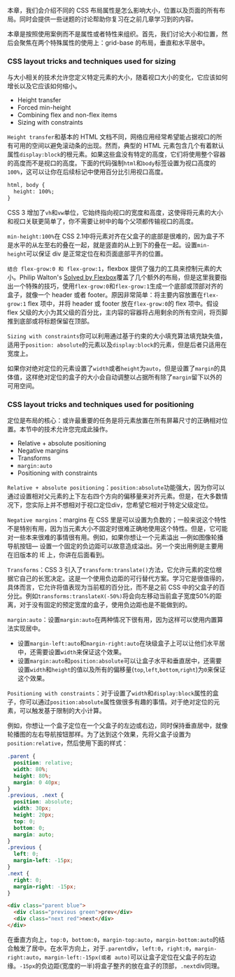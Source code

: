 本章，我们会介绍不同的 CSS 布局属性是怎么影响大小，位置以及页面的所有布局。同时会提供一些谜题的讨论帮助你复习在之前几章学习到的内容。

本章是按照使用案例而不是属性或者特性来组织。首先，我们讨论大小和位置，然后会聚焦在两个特殊属性的使用上：grid-base 的布局，垂直和水平居中。

### CSS layout tricks and techniques used for sizing

与大小相关的技术允许您定义特定元素的大小，随着视口大小的变化，它应该如何增长以及它应该如何缩小。

- Height transfer
- Forced min-height
- Combining flex and non-flex items
- Sizing with constraints

`Height transfer`和基本的 HTML 文档不同，网络应用经常希望能占据视口的所有可用的空间以避免滚动条的出现。然而，典型的 HTML 元素包含几个有着默认属性`display:block`的根元素。如果这些盒没有特定的高度，它们将使用整个容器的高度而不是视口的高度。下面的代码强制`html`和`body`标签设置为视口高度的`100%`，这可以让你在后续标记中使用百分比引用视口高度。

```html
html, body {
  height: 100%;
}
```

CSS 3 增加了`vh`和`vw`单位，它始终指向视口的宽度和高度，这使得将元素的大小和视口关联更简单了，你不需要让树中的每个父项都传输视口的高度。

`min-height:100%`在 CSS 2.1中将元素对齐在父盒子的底部是很难的，因为盒子不是水平的从左至右的叠在一起，就是竖直的从上到下的叠在一起。设置`min-height`可以保证 div 是正常定位在和页面底部平齐的位置。

`结合 flex-grow:0 和 flex-grow:1`，flexbox 提供了强力的工具来控制元素的大小。Philip Walton's [Solved by Flexbox](http://philipwalton.github.io/solved-by-flexbox/)覆盖了几个额外的布局，但是这里我要指出一个特殊的技巧，使用`flex-grow:0`和`flex-grow:1`生成一个底部或顶部对齐的盒子，就像一个 header 或者 footer。原因非常简单：将主要内容放置在`flex-grow:1` flex 项中，并将 header 或 footer 放在`flex-grow:0`的 flex 项中。假设 flex 父级的大小为其父级的百分比，主内容的容器将占用剩余的所有空间，将页脚推到底部或将标题保留在顶部。

`Sizing with constraints`你可以利用通过基于约束的大小填充算法填充缺失值，适用于`position: absolute`的元素以及`display:block`的元素，但是后者只适用在宽度上。

如果你对绝对定位的元素设置了`width`或者`height`为`auto`，但是设置了`margin`的具体值，这样绝对定位的盒子的大小会自动调整以占据所有除了`margin`留下以外的可用空间。

### CSS layout tricks and techniques used for positioning

定位是布局的核心：或许最重要的任务是将元素放置在所有屏幕尺寸的正确相对位置。本节中的技术允许您完成此操作。

- Relative + absolute positioning
- Negative margins
- Transforms
- `margin:auto`
- Positioning with constraints

`Relative + absolute positioning`：`position:absolute`功能强大，因为你可以通过设置相对父元素的上下左右四个方向的偏移量来对齐元素。但是，在大多数情况下，您实际上并不想相对于视口定位div，您希望它相对于特定父级定位。

`Negative margins`：margins 在 CSS 里是可以设置为负数的；一般来说这个特性不是特别有用，因为当元素大小不固定时很难正确地使用这个特性。但是，它可能对一些本来很难的事情很有用。例如，如果你想让一个元素溢出 —例如图像轮播导航按钮— 设置一个固定的负边距可以故意造成溢出。另一个突出用例是主要用在旧版本的 IE 上，你讲在后面看到。

`Transforms`：CSS 3 引入了`transform:translate()`方法，它允许元素的定位根据它自己的长宽决定。这是一个使用负边距的可行替代方案。学习它是很值得的，具体而言，它允许将值表现为当前框的百分比，而不是之前 CSS 中的父盒子的百分比。例如`transforms:translateX(-50%)`将会向左移动当前盒子宽度50%的距离，对于没有固定的预定宽度的盒子，使用负边距也是不能做到的。

`margin:auto`：设置`margin:auto`在两种情况下很有用，因为这样可以使用内置算法实现居中。

- 设置`margin-left:auto`和`margin-right:auto`在块级盒子上可以让他们水平居中，还需要设置`width`来保证这个效果。
- 设置`margin:auto`和`position:absolute`可以让盒子水平和垂直居中，还需要设置`width`和`height`的值以及所有的偏移量(`top`,`left`,`bottom`,`right`)为`0`来保证这个效果。

`Positioning with constraints`：对于设置了`width`和`display:block`属性的盒子，你可以通过`position:absolute`属性做很多有趣的事情。对于绝对定位的元素，可以触发基于限制的大小计算。

例如，你想让一个盒子定位在一个父盒子的左边或右边，同时保持垂直居中，就像轮播图的左右导航按钮那样。为了达到这个效果，先将父盒子设置为`position:relative`，然后使用下面的样式：

```css
.parent {
  position: relative;
  width: 80%;
  height: 80%;
  margin: 0 40px;
}
.previous, .next {
  position: absolute;
  width: 30px;
  height: 20px;
  top: 0;
  bottom: 0;
  margin: auto;
}
.previous {
  left: 0;
  margin-left: -15px;
}
.next {
  right: 0;
  margin-right: -15px;
}
```

```html
<div class="parent blue">
  <div class="previous green">prev</div>
  <div class="next red">next</div>
</div>
```

在垂直方向上，`top:0`，`bottom:0`，`margin-top:auto`，`margin-bottom:auto`的结合触发了居中。在水平方向上，对于`.parent`div，`left:0`，`right:0`，`margin-right:auto`，`margin-left:-15px(或者 auto)`可以让盒子定位在父盒子的左边缘。`-15px`的负边距(宽度的一半)将盒子整齐的放在盒子的顶部，`.next`div同理。

